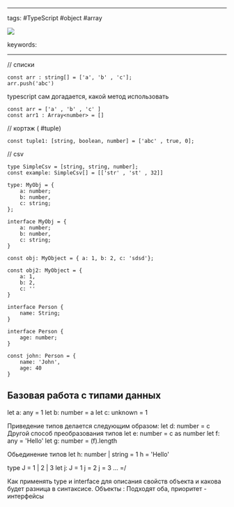 ____

tags: #TypeScript #object #array 

![](https://www.youtube.com/watch?v=KGwRya56-C8)

keywords:

_____

// списки
~~~
const arr : string[] = ['a', 'b' , 'c'];
arr.push('abc')
~~~

typescript сам догадается, какой метод использовать
~~~
const arr = ['a' , 'b' , 'c' ]
const arr1 : Array<number> = []
~~~

// кортэж ( #tuple)
~~~
const tuple1: [string, boolean, number] = ['abc' , true, 0];
~~~

// csv
~~~
type SimpleCsv = [string, string, number];
const example: SimpleCsv[] = [['str' , 'st' , 32]]
~~~

~~~
type: MyObj = {
	a: number;
	b: number,
	c: string;
};
~~~

~~~
interface MyObj = {
	a: number;
	b: number,
	c: string;
}

const obj: MyObject = { a: 1, b: 2, c: 'sdsd'};

const obj2: MyObject = {
	a: 1,
	b: 2,
	c: ''
}
~~~

~~~
interface Person {
	name: String;
}

interface Person {
	age: number;
}

const john: Person = {
	name: 'John',
	age: 40
}
~~~



##  Базовая работа с типами данных

let a: any = 1
let b: number = a
let c: unknown = 1

Приведение типов делается следующим образом:
let d: number = <number>c
	Другой способ преобразования типов
let e: number = c as number
let f: any = 'Hello'
let g: number = (<string>f).length

Обьединение типов
let h: number | string = 1
h = 'Hello'

type J = 1 | 2 | 3
let j: J = 1
j = 2
j = 3
... =/

Как применять type и interface для описания свойств объекта и какова будет разница в синтаксисе.
Объекты : Подходят оба, приоритет - интерфейсы
